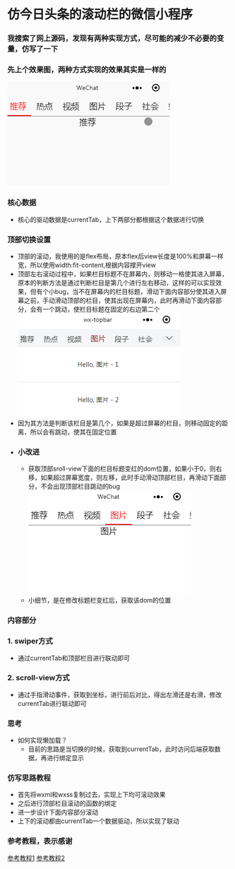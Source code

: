 # 仿今日头条的滚动栏的微信小程序
### 我搜索了网上源码，发现有两种实现方式，尽可能的减少不必要的变量，仿写了一下
### 先上个效果图，两种方式实现的效果其实是一样的
![](gif/1.gif)
### 核心数据
- 核心的驱动数据是currentTab，上下两部分都根据这个数据进行切换
### 顶部切换设置
- 顶部的滚动，我使用的是flex布局，原本flex后view长度是100%和屏幕一样宽，所以使用width:fit-content,根据内容撑开view
- 顶部左右滚动过程中，如果栏目标题不在屏幕内，则移动一格使其进入屏幕，原本的判断方法是通过判断栏目是第几个进行左右移动，这样的可以实现效果，但有个小bug，当不在屏幕内的栏目标题，滑动下面内容部分使其进入屏幕之前，手动滑动顶部的栏目，使其出现在屏幕内，此时再滑动下面内容部分，会有一个跳动，使栏目标题在固定的右边第二个  
![](gif/2.gif)
- 因为其方法是判断该栏目是第几个，如果是超过屏幕的栏目，则移动固定的距离，所以会有跳动，使其在固定位置
- ### 小改进
    - 获取顶部sroll-view下面的栏目标题变红的dom位置，如果小于0，则右移，如果超过屏幕宽度，则左移，此时手动滑动顶部栏目，再滑动下面部分，不会出现顶部栏目跳动的bug  
    ![](gif/3.gif)
    - 小细节，是在修改标题栏变红后，获取该dom的位置

### 内容部分
### 1. swiper方式
- 通过currentTab和顶部栏目进行联动即可
### 2. scroll-view方式
- 通过手指滑动事件，获取到坐标，进行前后对比，得出左滑还是右滑，修改currentTab进行联动即可
### 思考
- 如何实现懒加载？
    - 目前的思路是当切换的时候，获取到currentTab，此时访问后端获取数据，再进行绑定显示
### 仿写思路教程
- 首先将wxml和wxss复制过去，实现上下均可滚动效果
- 之后进行顶部栏目滚动的函数的绑定
- 进一步设计下面内容部分滚动
- 上下的滚动都由currentTab一个数据驱动，所以实现了联动
### 参考教程，表示感谢
[参考教程1](https://blog.csdn.net/qq_31383345/article/details/52900835)
[参考教程2](https://www.jianshu.com/p/fe5756b541d8)
